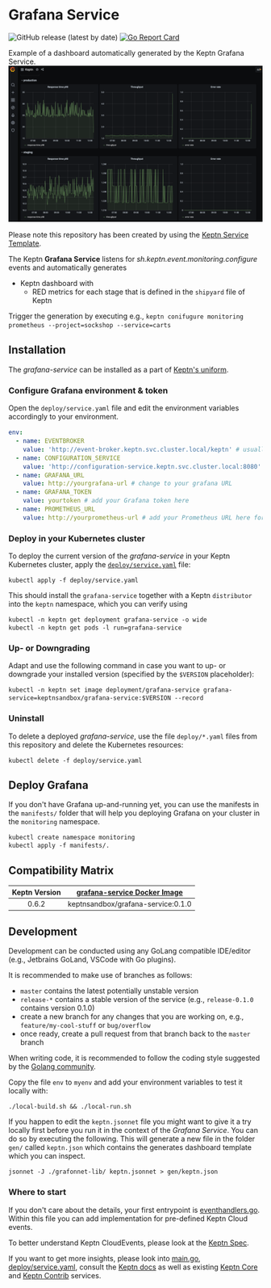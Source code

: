 # Grafana Service

![GitHub release (latest by date)](https://img.shields.io/github/v/release/keptn-sandbox/grafana-service)
[![Go Report Card](https://goreportcard.com/badge/github.com/keptn-sandbox/grafana-service)](https://goreportcard.com/report/github.com/keptn-sandbox/grafana-service)

Example of a dashboard automatically generated by the Keptn Grafana Service.
![example](./assets/grafana-keptn-example.png)

Please note this repository has been created by using the [Keptn Service Template](https://github.com/keptn-sandbox/keptn-service-template-go). 


The Keptn **Grafana Service** listens for *sh.keptn.event.monitoring.configure* events and automatically generates
- Keptn dashboard with
  - RED metrics for each stage that is defined in the `shipyard` file of Keptn

Trigger the generation by executing e.g., `keptn conifugure monitoring prometheus --project=sockshop --service=carts`

## Installation

The *grafana-service* can be installed as a part of [Keptn's uniform](https://keptn.sh).

### Configure Grafana environment & token

Open the `deploy/service.yaml` file and edit the environment variables accordingly to your environment.
```yaml
env:
  - name: EVENTBROKER 
    value: 'http://event-broker.keptn.svc.cluster.local/keptn' # usually NO edit needed
  - name: CONFIGURATION_SERVICE
    value: 'http://configuration-service.keptn.svc.cluster.local:8080' # usually NO edit needed
  - name: GRAFANA_URL
    value: http://yourgrafana-url # change to your grafana URL
  - name: GRAFANA_TOKEN
    value: yourtoken # add your Grafana token here
  - name: PROMETHEUS_URL
    value: http://yourprometheus-url # add your Prometheus URL here for grafana to fetch the data
```

### Deploy in your Kubernetes cluster

To deploy the current version of the *grafana-service* in your Keptn Kubernetes cluster, apply the [`deploy/service.yaml`](deploy/service.yaml) file:

```console
kubectl apply -f deploy/service.yaml
```

This should install the `grafana-service` together with a Keptn `distributor` into the `keptn` namespace, which you can verify using

```console
kubectl -n keptn get deployment grafana-service -o wide
kubectl -n keptn get pods -l run=grafana-service
```

### Up- or Downgrading

Adapt and use the following command in case you want to up- or downgrade your installed version (specified by the `$VERSION` placeholder):

```console
kubectl -n keptn set image deployment/grafana-service grafana-service=keptnsandbox/grafana-service:$VERSION --record
```

### Uninstall

To delete a deployed *grafana-service*, use the file `deploy/*.yaml` files from this repository and delete the Kubernetes resources:

```console
kubectl delete -f deploy/service.yaml
```


## Deploy Grafana

If you don't have Grafana up-and-running yet, you can use the manifests in the `manifests/` folder that will help you deploying Grafana on your cluster in the `monitoring` namespace.

```
kubectl create namespace monitoring
kubectl apply -f manifests/.
```



## Compatibility Matrix

| Keptn Version    | [grafana-service Docker Image](https://hub.docker.com/r/keptnsandbox/grafana-service/tags) |
|:----------------:|:----------------------------------------:|
|       0.6.2      | keptnsandbox/grafana-service:0.1.0 |



## Development

Development can be conducted using any GoLang compatible IDE/editor (e.g., Jetbrains GoLand, VSCode with Go plugins).

It is recommended to make use of branches as follows:

* `master` contains the latest potentially unstable version
* `release-*` contains a stable version of the service (e.g., `release-0.1.0` contains version 0.1.0)
* create a new branch for any changes that you are working on, e.g., `feature/my-cool-stuff` or `bug/overflow`
* once ready, create a pull request from that branch back to the `master` branch

When writing code, it is recommended to follow the coding style suggested by the [Golang community](https://github.com/golang/go/wiki/CodeReviewComments).

Copy the file `env` to `myenv` and add your environment variables to test it locally with:
```console
./local-build.sh && ./local-run.sh
```

If you happen to edit the `keptn.jsonnet` file you might want to give it a try locally first before you run it in the context of the *Grafana Service*. You can do so by executing the following. This will generate a new file in the folder `gen/` called `keptn.json` which contains the generates dashboard template which you can inspect.

```console
jsonnet -J ./grafonnet-lib/ keptn.jsonnet > gen/keptn.json
```


### Where to start

If you don't care about the details, your first entrypoint is [eventhandlers.go](eventhandlers.go). Within this file  you can add implementation for pre-defined Keptn Cloud events.
 
To better understand Keptn CloudEvents, please look at the [Keptn Spec](https://github.com/keptn/spec).
 
If you want to get more insights, please look into [main.go](main.go), [deploy/service.yaml](deploy/service.yaml),
 consult the [Keptn docs](https://keptn.sh/docs/) as well as existing [Keptn Core](https://github.com/keptn/keptn) and
 [Keptn Contrib](https://github.com/keptn-contrib/) services.


